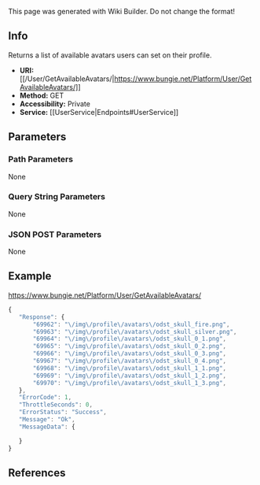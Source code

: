 <span class="wiki-builder">This page was generated with Wiki Builder. Do not change the format!</span>

## Info
Returns a list of available avatars users can set on their profile.
* **URI:** [[/User/GetAvailableAvatars/|https://www.bungie.net/Platform/User/GetAvailableAvatars/]]
* **Method:** GET
* **Accessibility:** Private
* **Service:** [[UserService|Endpoints#UserService]]

## Parameters
### Path Parameters
None

### Query String Parameters
None

### JSON POST Parameters
None

## Example
https://www.bungie.net/Platform/User/GetAvailableAvatars/
 ```javascript
{
    "Response": {
        "69962": "\/img\/profile\/avatars\/odst_skull_fire.png",
        "69963": "\/img\/profile\/avatars\/odst_skull_silver.png",
        "69964": "\/img\/profile\/avatars\/odst_skull_0_1.png",
        "69965": "\/img\/profile\/avatars\/odst_skull_0_2.png",
        "69966": "\/img\/profile\/avatars\/odst_skull_0_3.png",
        "69967": "\/img\/profile\/avatars\/odst_skull_0_4.png",
        "69968": "\/img\/profile\/avatars\/odst_skull_1_1.png",
        "69969": "\/img\/profile\/avatars\/odst_skull_1_2.png",
        "69970": "\/img\/profile\/avatars\/odst_skull_1_3.png",
    },
    "ErrorCode": 1,
    "ThrottleSeconds": 0,
    "ErrorStatus": "Success",
    "Message": "Ok",
    "MessageData": {

    }
}
```

## References
